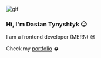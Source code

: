 ![gif](https://storage.googleapis.com/weskill-storage/images/asdg-1698574699495.gif)

### Hi, I'm Dastan Tynyshtyk 😉

I am a frontend developer (MERN) 😎

Check my [portfolio](https://tynyshtyq.blog) �
